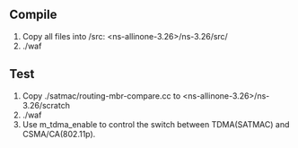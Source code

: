 

## Compile
 1. Copy all files into <NS-3 installation directory>/src: <ns-allinone-3.26>/ns-3.26/src/
 2. ./waf
 
## Test
 1. Copy ./satmac/routing-mbr-compare.cc to <ns-allinone-3.26>/ns-3.26/scratch
 2. ./waf
 3. Use m_tdma_enable to control the switch between TDMA(SATMAC) and CSMA/CA(802.11p). 